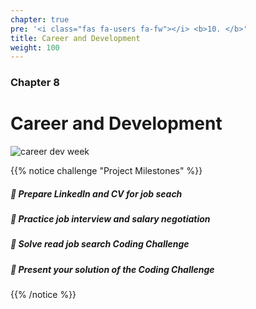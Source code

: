 ```yaml
---
chapter: true
pre: '<i class="fas fa-users fa-fw"></i> <b>10. </b>'
title: Career and Development
weight: 100
---
```


### <i class="fas fa-users fa-fw"></i> Chapter 8


# Career and Development

![career dev week](/images/career_now-2022.jpg)

{{% notice challenge "Project Milestones" %}}

##### 🎯 Prepare LinkedIn and CV for job seach
##### 🎯 Practice job interview and salary negotiation
##### 🎯 Solve read job search Coding Challenge
##### 🎯 Present your solution of the Coding Challenge

{{% /notice %}}
